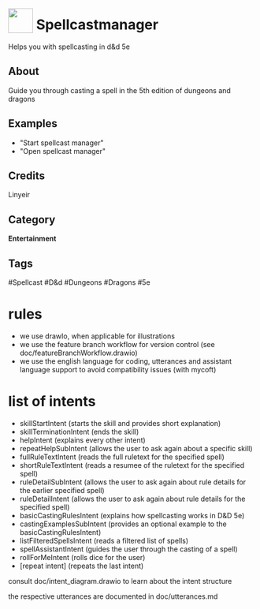 # <img src="https://raw.githack.com/FortAwesome/Font-Awesome/master/svgs/solid/dice-d20.svg" card_color="#D81159" width="50" height="50" style="vertical-align:bottom"/> Spellcastmanager

Helps you with spellcasting in d&d 5e

## About

Guide you through casting a spell in the 5th edition of dungeons and dragons

## Examples

- "Start spellcast manager"
- "Open spellcast manager"

## Credits

Linyeir

## Category

**Entertainment**

## Tags

#Spellcast
#D&d
#Dungeons
#Dragons
#5e

# rules

- we use drawIo, when applicable for illustrations
- we use the feature branch workflow for version control (see doc/featureBranchWorkflow.drawio)
- we use the english language for coding, utterances and assistant language support to avoid compatibility issues (with mycoft)

# list of intents

- skillStartIntent (starts the skill and provides short explanation)
- skillTerminationIntent (ends the skill)
- helpIntent (explains every other intent)
- repeatHelpSubIntent (allows the user to ask again about a specific skill)
- fullRuleTextIntent (reads the full ruletext for the specified spell)
- shortRuleTextIntent (reads a resumee of the ruletext for the specified spell)
- ruleDetailSubIntent (allows the user to ask again about rule details for the earlier specified spell)
- ruleDetailIntent (allows the user to ask again about rule details for the specified spell)
- basicCastingRulesIntent (explains how spellcasting works in D&D 5e)
- castingExamplesSubIntent (provides an optional example to the basicCastingRulesIntent)
- listFilteredSpellsIntent (reads a filtered list of spells)
- spellAssistantIntent (guides the user through the casting of a spell)
- rollForMeIntent (rolls dice for the user)
- [repeat intent] (repeats the last intent)

consult doc/intent_diagram.drawio to learn about the intent structure

the respective utterances are documented in doc/utterances.md
